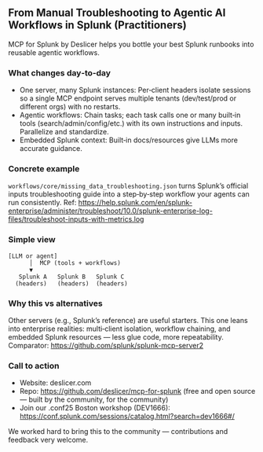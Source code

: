 ## From Manual Troubleshooting to Agentic AI Workflows in Splunk (Practitioners)

MCP for Splunk by Deslicer helps you bottle your best Splunk runbooks into reusable agentic workflows.

### What changes day‑to‑day
- One server, many Splunk instances: Per‑client headers isolate sessions so a single MCP endpoint serves multiple tenants (dev/test/prod or different orgs) with no restarts.
- Agentic workflows: Chain tasks; each task calls one or many built‑in tools (search/admin/config/etc.) with its own instructions and inputs. Parallelize and standardize.
- Embedded Splunk context: Built‑in docs/resources give LLMs more accurate guidance.

### Concrete example
`workflows/core/missing_data_troubleshooting.json` turns Splunk’s official inputs troubleshooting guide into a step‑by‑step workflow your agents can run consistently.
Ref: https://help.splunk.com/en/splunk-enterprise/administer/troubleshoot/10.0/splunk-enterprise-log-files/troubleshoot-inputs-with-metrics.log

### Simple view
```text
[LLM or agent]
      │  MCP (tools + workflows)
      ▼
   Splunk A   Splunk B   Splunk C
  (headers)   (headers)  (headers)
```

### Why this vs alternatives
Other servers (e.g., Splunk’s reference) are useful starters. This one leans into enterprise realities: multi‑client isolation, workflow chaining, and embedded Splunk resources — less glue code, more repeatability.
Comparator: https://github.com/splunk/splunk-mcp-server2

### Call to action
- Website: deslicer.com
- Repo: https://github.com/deslicer/mcp-for-splunk (free and open source — built by the community, for the community)
- Join our .conf25 Boston workshop (DEV1666): https://conf.splunk.com/sessions/catalog.html?search=dev1666#/

We worked hard to bring this to the community — contributions and feedback very welcome.

